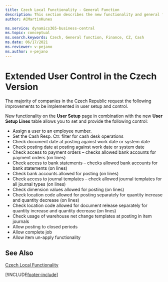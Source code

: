 ```yaml
---
title: Czech Local Functionality - General Function
description: This section describes the new functionality and general features in user setup for the local Czech version.
author: ACMartinKunes

ms.service: dynamics365-business-central
ms.topic: conceptual
ms.search.keywords: Czech, General function, Finance, CZ, Cash
ms.date: 06/17/2021
ms.reviewer: v-pejano
ms.author: v-pejano
---
```


# Extended User Control in the Czech Version

The majority of companies in the Czech Republic request the following improvements to be implemented in user setup and control.

New functionality on the **User Setup** page in combination with the new **User Setup Lines** table allows you to set and provide the following control:
- Assign a user to an employee number.
- Set the Cash Resp. Ctr. filter for cash desk operations
- Check document date at posting against work date or system date
- Check posting date at posting against work date or system date
- Check access to payment orders – checks allowed bank accounts for payment orders (on lines)
- Check access to bank statements – checks allowed bank accounts for bank statements (on lines)
- Check bank accounts allowed for posting (on lines)
- Check access to journal templates – check allowed journal templates for all journal types (on lines)
- Check dimension values allowed for posting (on lines)
- Check location code allowed for posting separately for quantity increase and quantity decrease (on lines)
- Check location code allowed for document release separately for quantity increase and quantity decrease (on lines)
- Check usage of warehouse net change templates at posting in item journals
- Allow posting to closed periods
- Allow complete job
- Allow item un-apply functionality


## See Also
[Czech Local Functionality](czech-local-functionality.md)  


[!INCLUDE[footer-include](../../includes/footer-banner.md)]